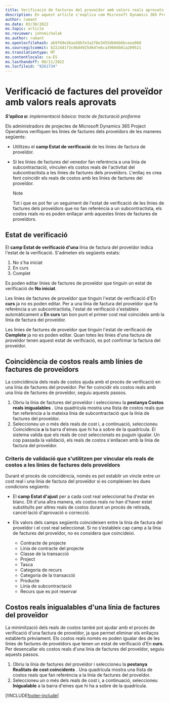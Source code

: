 ```yaml
---
title: Verificació de factures del proveïdor amb valors reals aprovats
description: En aquest article s'explica com Microsoft Dynamics 365 Project Operations permet als administradors de projectes verificar les factures dels proveïdors amb els reals que es van aprovar a mesura que els contractistes realitzaven treballs i temps registrat, i les despeses i materials que utilitzaven els membres de l'equip del projecte.
author: rumant
ms.date: 03/30/2022
ms.topic: article
ms.reviewer: johnmichalak
ms.author: rumant
ms.openlocfilehash: ab9f69e36aa58bfe3a2f8e3455db66b6bceea968
ms.sourcegitcommit: b2224d1f3c0bd4925d647e6ca3960db81a209521
ms.translationtype: MT
ms.contentlocale: ca-ES
ms.lasthandoff: 08/11/2022
ms.locfileid: "9261734"
---
```

# <a name="verification-of-vendor-invoices-with-approved-actuals"></a>Verificació de factures del proveïdor amb valors reals aprovats

_**S'aplica a:** implementació bàsica: tracte de facturació proforma_

Els administradors de projectes de Microsoft Dynamics 365 Project Operations verifiquen les línies de factures dels proveïdors de les maneres següents:

- Utilitzeu el **camp Estat de verificació** de les línies de factura de proveïdor.
- Si les línies de factures del venedor fan referència a una línia de subcontractació, vinculen els costos reals de l'activitat del subcontractista a les línies de factures dels proveïdors. L'enllaç es crea fent coincidir els reals de costos amb les línies de factures del proveïdor.

    > [!NOTE]
    > Tot i que es pot fer un seguiment de l'estat de verificació de les línies de factures dels proveïdors que no fan referència a un subcontractista, els costos reals no es poden enllaçar amb aquestes línies de factures de proveïdors.

## <a name="verification-status"></a>Estat de verificació

El **camp Estat de verificació d'una** línia de factura del proveïdor indica l'estat de la verificació. S'admeten els següents estats:

1. No s'ha iniciat
2. En curs
3. Complet

Es poden editar línies de factures de proveïdor que tinguin un estat de verificació de **No iniciat**.

Les línies de factures de proveïdor que tinguin l'estat de verificació d'En **curs** ja no es poden editar. Per a una línia de factura del proveïdor que fa referència a un subcontractista, l'estat de verificació s'estableix automàticament a **En curs** tan bon punt el primer cost real coincideix amb la línia de factura del proveïdor.

Les línies de factures de proveïdor que tinguin l'estat de verificació de **Complete** ja no es poden editar. Quan totes les línies d'una factura de proveïdor tenen aquest estat de verificació, es pot confirmar la factura del proveïdor.

## <a name="match-cost-actuals-to-vendor-invoice-lines"></a>Coincidència de costos reals amb línies de factures de proveïdors

La coincidència dels reals de costos ajuda amb el procés de verificació en una línia de factures del proveïdor. Per fer coincidir els costos reals amb una línia de factures de proveïdor, seguiu aquests passos.

1. Obriu la línia de factures del proveïdor i seleccioneu la **pestanya Costos reals inigualables** . Una quadrícula mostra una llista de costos reals que fan referència a la mateixa línia de subcontractació que la línia de factures del proveïdor.
2. Seleccioneu un o més dels reals de cost i, a continuació, seleccioneu Coincidència **a** la barra d'eines que hi ha a sobre de la quadrícula. El sistema valida que els reals de cost seleccionats es puguin igualar. Un cop passada la validació, els reals de costos s'enllacen amb la línia de factura del proveïdor.

### <a name="validation-criteria-that-are-used-to-link-cost-actuals-to-vendor-invoice-lines"></a>Criteris de validació que s'utilitzen per vincular els reals de costos a les línies de factures dels proveïdors

Durant el procés de coincidència, només es pot establir un vincle entre un cost real i una línia de factura del proveïdor si es compleixen les dues condicions següents:

- El **camp Estat d'ajust** per a cada cost real seleccionat ha d'estar en blanc. Dit d'una altra manera, els costos reals no han d'haver estat substituïts per altres reals de costos durant un procés de retirada, cancel·lació d'aprovació o correcció.
- Els valors dels camps següents coincideixen entre la línia de factura del proveïdor i el cost real seleccionat. Si no s'estableix cap camp a la línia de factures del proveïdor, no es considera que coincideixi.

    - Contracte de projecte
    - Línia de contracte del projecte
    - Classe de la transacció
    - Project
    - Tasca
    - Categoria de recurs
    - Categoria de la transacció
    - Producte
    - Línia de subcontractació
    - Recurs que es pot reservar

## <a name="unmatch-cost-actuals-from-a-vendor-invoice-line"></a>Costos reals inigualables d'una línia de factures del proveïdor

La minimització dels reals de costos també pot ajudar amb el procés de verificació d'una factura de proveïdor, ja que permet eliminar els enllaços establerts prèviament. Els costos reals només es poden igualar des de les línies de factures de proveïdors que tenen un estat de verificació d'En **curs**. Per desencallar els costos reals d'una línia de factures del proveïdor, seguiu aquests passos.

1. Obriu la línia de factures del proveïdor i seleccioneu la **pestanya Realitats de cost coincidents** . Una quadrícula mostra una llista de costos reals que fan referència a la línia de factures del proveïdor.
2. Seleccioneu un o més dels reals de cost i, a continuació, seleccioneu **Inigualable** a la barra d'eines que hi ha a sobre de la quadrícula.

[!INCLUDE[footer-include](../../includes/footer-banner.md)]
